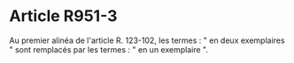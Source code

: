 # Article R951-3

Au premier alinéa de l'article R. 123-102, les termes : " en deux exemplaires " sont remplacés par les termes : " en un exemplaire ".